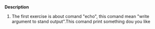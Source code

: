 **Description**
1. The first exercise  is about comand "echo", this comand mean "write argument to stand output".This comand print something dou you like
